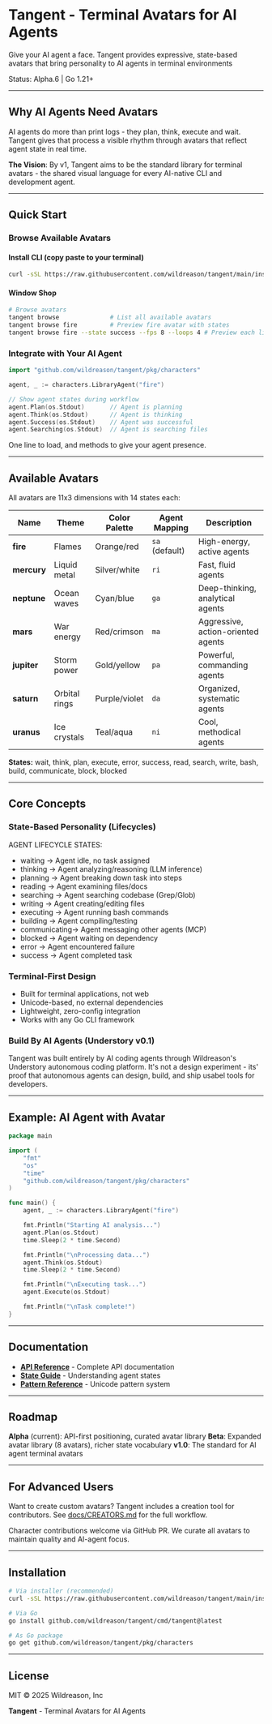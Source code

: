 # Tangent - Terminal Avatars for AI Agents

Give your AI agent a face. 
Tangent provides expressive, state-based avatars that bring personality to AI agents in terminal environments

Status: Alpha.6 | Go 1.21+

---

## Why AI Agents Need Avatars

AI agents do more than print logs - they plan, think, execute and wait. Tangent gives that process a visible rhythm through avatars that reflect agent state in real time.

**The Vision**:
By v1, Tangent aims to be the standard library for terminal avatars - the shared visual language for every AI-native CLI and development agent.

---

## Quick Start

### Browse Available Avatars

#### Install CLI (copy paste to your terminal)
```bash
curl -sSL https://raw.githubusercontent.com/wildreason/tangent/main/install.sh | bash
```

#### Window Shop
```bash
# Browse avatars
tangent browse              # List all available avatars
tangent browse fire         # Preview fire avatar with states
tangent browse fire --state success --fps 8 --loops 4 # Preview each live states
```

### Integrate with Your AI Agent

```go
import "github.com/wildreason/tangent/pkg/characters"

agent, _ := characters.LibraryAgent("fire")

// Show agent states during workflow
agent.Plan(os.Stdout)       // Agent is planning
agent.Think(os.Stdout)      // Agent is thinking
agent.Success(os.Stdout)    // Agent was successful
agent.Searching(os.Stdout)  // Agent is searching files
```

One line to load, and methods to give your agent presence.

---

## Available Avatars

All avatars are 11x3 dimensions with 14 states each:

| Name | Theme | Color Palette | Agent Mapping | Description |
|------|-------|---------------|---------------|-------------|
| **fire** | Flames | Orange/red | `sa` (default) | High-energy, active agents |
| **mercury** | Liquid metal | Silver/white | `ri` | Fast, fluid agents |
| **neptune** | Ocean waves | Cyan/blue | `ga` | Deep-thinking, analytical agents |
| **mars** | War energy | Red/crimson | `ma` | Aggressive, action-oriented agents |
| **jupiter** | Storm power | Gold/yellow | `pa` | Powerful, commanding agents |
| **saturn** | Orbital rings | Purple/violet | `da` | Organized, systematic agents |
| **uranus** | Ice crystals | Teal/aqua | `ni` | Cool, methodical agents |

**States:** wait, think, plan, execute, error, success, read, search, write, bash, build, communicate, block, blocked

---

## Core Concepts

### State-Based Personality (Lifecycles)

AGENT LIFECYCLE STATES:
  - waiting      → Agent idle, no task assigned
  - thinking     → Agent analyzing/reasoning (LLM inference)
  - planning     → Agent breaking down task into steps
  - reading      → Agent examining files/docs
  - searching    → Agent searching codebase (Grep/Glob)
  - writing      → Agent creating/editing files
  - executing    → Agent running bash commands
  - building     → Agent compiling/testing
  - communicating→ Agent messaging other agents (MCP)
  - blocked      → Agent waiting on dependency
  - error        → Agent encountered failure
  - success      → Agent completed task

### Terminal-First Design

- Built for terminal applications, not web
- Unicode-based, no external dependencies
- Lightweight, zero-config integration
- Works with any Go CLI framework

### Build By AI Agents (Understory v0.1)

Tangent was built entirely by AI coding agents through Wildreason's Understory autonomous coding platform. It's not a design experiment - its' proof that autonomous agents can design, build, and ship usabel tools for developers.

---

## Example: AI Agent with Avatar

```go
package main

import (
    "fmt"
    "os"
    "time"
    "github.com/wildreason/tangent/pkg/characters"
)

func main() {
    agent, _ := characters.LibraryAgent("fire")

    fmt.Println("Starting AI analysis...")
    agent.Plan(os.Stdout)
    time.Sleep(2 * time.Second)

    fmt.Println("\nProcessing data...")
    agent.Think(os.Stdout)
    time.Sleep(2 * time.Second)

    fmt.Println("\nExecuting task...")
    agent.Execute(os.Stdout)

    fmt.Println("\nTask complete!")
}
```

---

## Documentation

- **[API Reference](docs/API.md)** - Complete API documentation
- **[State Guide](docs/STATES.md)** - Understanding agent states
- **[Pattern Reference](docs/PATTERNS.md)** - Unicode pattern system

---

## Roadmap

**Alpha** (current): API-first positioning, curated avatar library
**Beta**: Expanded avatar library (8 avatars), richer state vocabulary
**v1.0**: The standard for AI agent terminal avatars

---

## For Advanced Users

Want to create custom avatars? Tangent includes a creation tool for contributors. See [docs/CREATORS.md](docs/CREATORS.md) for the full workflow.

Character contributions welcome via GitHub PR. We curate all avatars to maintain quality and AI-agent focus.

---

## Installation

```bash
# Via installer (recommended)
curl -sSL https://raw.githubusercontent.com/wildreason/tangent/main/install.sh | bash

# Via Go
go install github.com/wildreason/tangent/cmd/tangent@latest

# As Go package
go get github.com/wildreason/tangent/pkg/characters
```

---

## License

MIT © 2025 Wildreason, Inc

**Tangent** - Terminal Avatars for AI Agents
